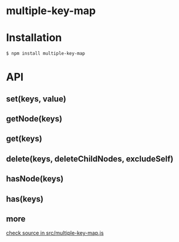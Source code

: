 # multiple-key-map
# Installation
```sh
$ npm install multiple-key-map
```
# API
## set(keys, value)
## getNode(keys)
## get(keys)
## delete(keys, deleteChildNodes, excludeSelf)
## hasNode(keys)
## has(keys)
## more
[check source in src/multiple-key-map.js](https://github.com/phphe/multiple-key-map/blob/master/src/multiple-key-map.js)
